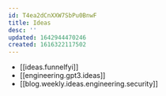 ```yaml
---
id: T4ea2dCnXXW7SbPu0BnwF
title: Ideas
desc: ''
updated: 1642944470246
created: 1616322117502
---
```


* [[ideas.funnelfyi]]
* [[engineering.gpt3.ideas]]
* [[blog.weekly.ideas.engineering.security]]
